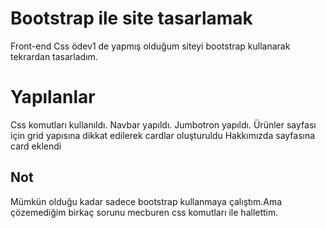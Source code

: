 # Bootstrap ile site tasarlamak
Front-end Css ödev1 de yapmış olduğum siteyi bootstrap kullanarak tekrardan tasarladım.
# Yapılanlar
Css komutları kullanıldı.
Navbar yapıldı.
Jumbotron yapıldı.
Ürünler sayfası için grid yapısına dikkat edilerek cardlar oluşturuldu
Hakkımızda sayfasına card eklendi
## Not
Mümkün olduğu kadar sadece bootstrap kullanmaya çalıştım.Ama çözemediğim birkaç sorunu mecburen css komutları ile hallettim.
